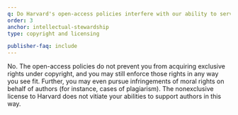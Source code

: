 ```yaml
---
q: Do Harvard's open-access policies interfere with our ability to serve as an intellectual steward for articles we publish, for instance, pursuing illegal copying or plagiarism?
order: 3
anchor: intellectual-stewardship
type: copyright and licensing

publisher-faq: include
---
```

No. The open-access policies do not prevent you from acquiring exclusive rights under copyright, and you may still enforce those rights in any way you see fit. Further, you may even pursue infringements of moral rights on behalf of authors (for instance, cases of plagiarism). The nonexclusive license to Harvard does not vitiate your abilities to support authors in this way.
